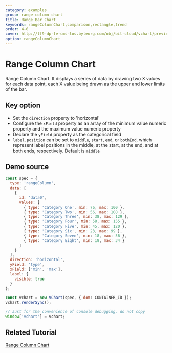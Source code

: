 ```yaml
---
category: examples
group: range column chart
title: Range Bar Chart
keywords: rangeColumnChart,comparison,rectangle,trend
order: 4-0
cover: http://lf9-dp-fe-cms-tos.byteorg.com/obj/bit-cloud/vchart/preview/range-column-chart/range-bar.png
option: rangeColumnChart
---
```


# Range Column Chart

Range Column Chart. It displays a series of data by drawing two X values for each data point, each X value being drawn as the upper and lower limits of the bar.

## Key option

- Set the `direction` property to 'horizontal'
- Configure the `xField` property as an array of the minimum value numeric property and the maximum value numeric property
- Declare the `yField` property as the categorical field
- `label.position` can be set to `middle`, `start`, `end`, or `bothEnd`, which represent label positions in the middle, at the start, at the end, and at both ends, respectively. Default is `middle`

## Demo source

```javascript livedemo
const spec = {
  type: 'rangeColumn',
  data: [
    {
      id: 'data0',
      values: [
        { type: 'Category One', min: 76, max: 100 },
        { type: 'Category Two', min: 56, max: 108 },
        { type: 'Category Three', min: 38, max: 129 },
        { type: 'Category Four', min: 58, max: 155 },
        { type: 'Category Five', min: 45, max: 120 },
        { type: 'Category Six', min: 23, max: 99 },
        { type: 'Category Seven', min: 18, max: 56 },
        { type: 'Category Eight', min: 18, max: 34 }
      ]
    }
  ],
  direction: 'horizontal',
  yField: 'type',
  xField: ['min', 'max'],
  label: {
    visible: true
  }
};

const vchart = new VChart(spec, { dom: CONTAINER_ID });
vchart.renderSync();

// Just for the convenience of console debugging, do not copy
window['vchart'] = vchart;
```

## Related Tutorial

[Range Column Chart](link)
